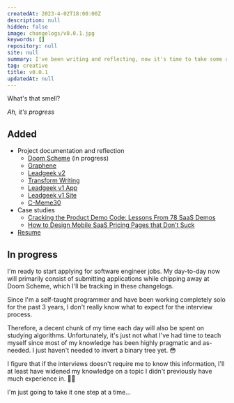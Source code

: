 ```yaml
---
createdAt: 2023-4-02T18:00:00Z
description: null
hidden: false
image: changelogs/v0.0.1.jpg
keywords: []
repository: null
site: null
summary: I've been writing and reflecting, now it's time to take some action
tag: creative
title: v0.0.1
updatedAt: null
---
```


<script>
    // components
    import CTA from "$components/layout/item/CTA.svelte"
    import Link from "$components/utilities/Link.svelte"
</script>

What's that smell?

_Ah, it's progress_

## Added

- Project documentation and reflection
  - [Doom Scheme](/projects/doom-scheme) (in progress)
  - [Graphene](/projects/graphene)
  - [Leadgeek v2](/projects/leadgeek-v2)
  - [Transform Writing](/projects/transform-writing)
  - [Leadgeek v1 App](/projects/leadgeek-v1-app)
  - [Leadgeek v1 Site](/projects/leadgeek-v1-site)
  - [C-Meme30](/projects/c-meme30)
- Case studies
  - [Cracking the Product Demo Code: Lessons From 78 SaaS Demos](product-demo)
  - [How to Design Mobile SaaS Pricing Pages that Don’t Suck](mobile-saas-pricing-pages)
- [Resume](/resume.pdf)

## In progress

I'm ready to start applying for software engineer jobs. My day-to-day now will primarily consist of submitting applications while chipping away at Doom Scheme, which I'll be tracking in these changelogs.

Since I'm a self-taught programmer and have been working completely solo for the past 3 years, I don't really know what to expect for the interview process.

Therefore, a decent chunk of my time each day will also be spent on studying algorithms. Unfortunately, it's just not what I've had time to teach myself since most of my knowledge has been highly pragmatic and as-needed. I just haven't needed to invert a binary tree yet. 😳

I figure that if the interviews doesn't require me to know this information, I'll at least have widened my knowledge on a topic I didn't previously have much experience in. 🤷‍♂️

I'm just going to take it one step at a time...

<CTA/>

